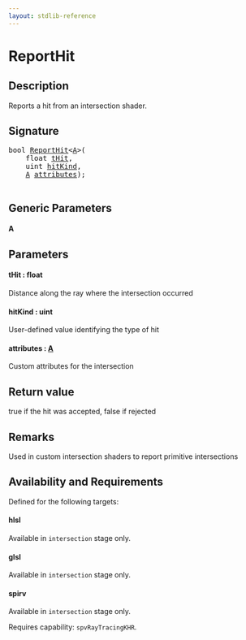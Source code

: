 ```yaml
---
layout: stdlib-reference
---
```


# ReportHit

## Description

Reports a hit from an intersection shader.



## Signature 

<pre>
<span class="code_keyword">bool</span> <a href="reporthit-06.html">ReportHit</a>&lt;<a href="reporthit-06.html#typeparam-A" class="code_type">A</a>&gt;(
    <span class="code_keyword">float</span> <a href="reporthit-06.html#decl-tHit" class="code_param">tHit</a>,
    <span class="code_keyword">uint</span> <a href="reporthit-06.html#decl-hitKind" class="code_param">hitKind</a>,
    <a href="reporthit-06.html#typeparam-A" class="code_type">A</a> <a href="reporthit-06.html#decl-attributes" class="code_param">attributes</a>);

</pre>

## Generic Parameters

####  <a id="typeparam-A"></a>A

## Parameters

####  <a id="decl-tHit"></a>tHit  : float
Distance along the ray where the intersection occurred

####  <a id="decl-hitKind"></a>hitKind  : uint
User-defined value identifying the type of hit

####  <a id="decl-attributes"></a>attributes  : [A](reporthit-06#typeparam-A)
Custom attributes for the intersection


## Return value
true if the hit was accepted, false if rejected

## Remarks
Used in custom intersection shaders to report primitive intersections


## Availability and Requirements

Defined for the following targets:

#### hlsl
Available in `intersection` stage only.

#### glsl
Available in `intersection` stage only.

#### spirv
Available in `intersection` stage only.

Requires capability: `spvRayTracingKHR`.


